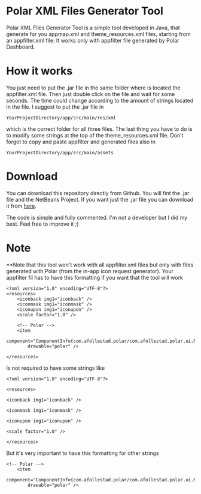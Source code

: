# Polar XML Files Generator Tool

Polar XML Files Generator Tool is a simple tool developed in Java, that generate for you appmap.xml and theme_resources.xml files, starting from an appfilter.xml file.
It works only with appfilter file generated by Polar Dashboard.

# How it works

You just need to put the .jar file in the same folder where is located the appfilter.xml file. Then just double click on the file and wait for some seconds. The time could change according to the amount of strings located in the file.
I suggest to put the .jar file in 
```
YourProjectDirectory/app/src/main/res/xml
```
which is the correct folder for all three files. The last thing you have to do is to modify some strings at the top of the theme_resources.xml file.
Don't forget to copy and paste appfilter and generated files also in
```
YourProjectDirectory/app/src/main/assets
```

# Download

You can download this repository directly from Github. You will fint the .jar file and the NetBeans Project.
If you want just the .jar file you can download it from [here](https://drive.google.com/file/d/0B4hnOJ-bhWxFbWtKSlVpM2ctaFk/view?usp=sharing).

The code is simple and fully commented. I'm not a developer but I did my best. Feel free to improve it ;)

# Note

**Note that this tool won't work with all appfilter.xml files but only with files generated with Polar (from the in-app icon request generator).
Your appfilter fil has to have this formatting if you want that the tool will work
```
<?xml version="1.0" encoding="UTF-8"?>
<resources>
    <iconback img1="iconback" />
    <iconmask img1="iconmask" />
    <iconupon img1="iconupon" />
    <scale factor="1.0" />

    <!-- Polar -->
    <item
        component="ComponentInfo{com.afollestad.polar/com.afollestad.polar.ui.MainActivity}"
        drawable="polar" />
        
</resources>
```
Is not required to have some strings like
```
<?xml version="1.0" encoding="UTF-8"?>

<resources>

<iconback img1="iconback" />

<iconmask img1="iconmask" />

<iconupon img1="iconupon" />

<scale factor="1.0" />

</resources>
```

But it's very important to have this formatting for other strings
```
<!-- Polar -->
    <item
        component="ComponentInfo{com.afollestad.polar/com.afollestad.polar.ui.MainActivity}"
        drawable="polar" />
```

